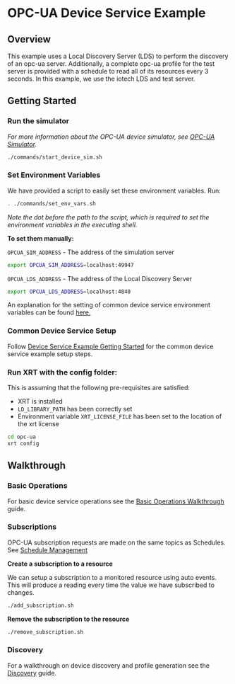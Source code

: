 # OPC-UA Device Service Example

## Overview

This example uses a Local Discovery Server (LDS) to perform the discovery of an opc-ua server.
Additionally, a complete opc-ua profile for the test server is provided with a schedule to read all of its resources every 3 seconds.
In this example, we use the iotech LDS and test server.

## Getting Started

### **Run the simulator**

*For more information about the OPC-UA device simulator, see [OPC-UA Simulator](https://www.fixthislink.please).*

```bash
./commands/start_device_sim.sh
```

### **Set Environment Variables**

We have provided a script to easily set these environment variables. Run:
```bash
. ./commands/set_env_vars.sh
```
*Note the dot before the path to the script, which is required to set the environment variables in the executing shell.*

**To set them manually:**

`OPCUA_SIM_ADDRESS` - The address of the simulation server

```bash
export OPCUA_SIM_ADDRESS=localhost:49947
```

`OPCUA_LDS_ADDRESS` - The address of the Local Discovery Server
```bash
export OPCUA_LDS_ADDRESS=localhost:4840
```

An explanation for the setting of common device service environment variables can be found [here.](../interactive-walkthrough/ds-getting-started-common.md/#Device-service-configuration-setup)

### **Common Device Service Setup**
Follow [Device Service Example Getting Started](../interactive-walkthrough/ds-getting-started-common.md) for the common device service example setup steps.


### **Run XRT with the config folder:**

This is assuming that the following pre-requisites are satisfied:

* XRT is installed
* `LD_LIBRARY_PATH` has been correctly set
* Environment variable `XRT_LICENSE_FILE` has been set to the location of the xrt license 

```bash
cd opc-ua
xrt config
```

## Walkthrough

### Basic Operations 

For basic device service operations see the [Basic Operations Walkthrough](../interactive-walkthrough/basic-operations.md) guide.

### Subscriptions

OPC-UA subscription requests are made on the same topics as Schedules. See [Schedule Management](../interactive-walkthrough/basic-operations.md#Schedule-Management)

**Create a subscription to a resource**

We can setup a subscription to a monitored resource using auto events. This will produce a reading every time the value we have subscribed to changes.

```bash
./add_subscription.sh
```

**Remove the subscription to the resource**

```bash
./remove_subscription.sh
```

### Discovery

For a walkthrough on device discovery and profile generation see the [Discovery](../interactive-walkthrough/discovery.md) guide.
